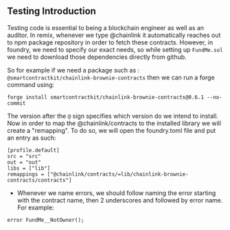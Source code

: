 ## Testing Introduction
Testing code is essential to being a blockchain engineer as well as an auditor.
In remix, whenever we type @chainlink it automatically reaches out to npm package repository in order to fetch these contracts. However, in foundry, we need to specify our exact needs, so while setting up `FundMe.sol` we need to download those dependencies directly from github.

So for example if we need a package such as : `@smartcontractkit/chainlink-brownie-contracts` then we can run a forge command using:
```
forge install smartcontractkit/chainlink-brownie-contracts@0.6.1 --no-commit
```
The version after the `@` sign specifies which version do we intend to install. Now in order to map the @chainlink/contracts to the installed library we will create a "remapping".
To do so, we will open the foundry.toml file and put an entry as such:
```
[profile.default]
src = "src"
out = "out"
libs = ["lib"]
remappings = ["@chainlink/contracts/=lib/chainlink-brownie-contracts/contracts"]
```
* Whenever we name errors, we should follow naming the error starting with the contract name, then 2 underscores and followed by error name. For example:
```
error FundMe__NotOwner();
```
 
